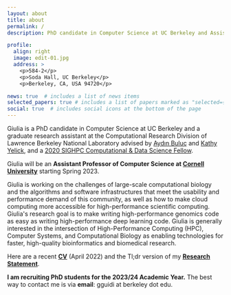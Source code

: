 ```yaml
---
layout: about
title: about
permalink: /
description: PhD candidate in Computer Science at UC Berkeley and Assistant Professor of Computer Science at Cornell University (starting Spring 2023) | she/her

profile:
  align: right
  image: edit-01.jpg
  address: >
    <p>584-2</p>
    <p>Soda Hall, UC Berkeley</p>
    <p>Berkeley, CA, USA 94720</p>

news: true  # includes a list of news items
selected_papers: true # includes a list of papers marked as "selected={true}"
social: true  # includes social icons at the bottom of the page
---
```

Giulia is a PhD candidate in Computer Science at UC Berkeley and a graduate research assistant at the Computational Research Division of Lawrence Berkeley National Laboratory advised by [Aydın Buluç](http://people.eecs.berkeley.edu/~aydin/) and [Kathy Yelick](https://people.eecs.berkeley.edu/~yelick/), and a [2020 SIGHPC Computational & Data Science Fellow](https://www.sighpc.org/for-your-career/fellowships/2020-fellowship-winners?fbclid=IwAR2N8swtCYgNH3phRmrFtASSC42b4oN5joG1l5XHFSdnkMY6U4HvZt3olLE). 

Giulia will be an **Assistant Professor of Computer Science at [Cornell University](https://www.cs.cornell.edu/)** starting Spring 2023.

<!--and a member of the [PASSION Lab](https://passion.lbl.gov/), the [BeBOp Group](https://bebop.cs.berkeley.edu/), and the [Performance and Algorithms Research (PAR) Group](https://crd.lbl.gov/departments/computer-science/par/members/students/giulia-guidi/). Giulia received her M.Sc. and B.Sc. in Biomedical Engineering from [Politecnico di Milano](http://polimi.it/en).-->

Giulia is working on the challenges of large-scale computational biology and the algorithms and software infrastructures that meet the usability and performance demand of this community, as well as how to make cloud computing more accessible for high-performance scientific computing.
Giulia's research goal is to make writing high-performance genomics code as easy as writing high-performance deep learning code.
Giulia is generally interested in the intersection of High-Performance Computing (HPC), Computer Systems, and Computational Biology as enabling technologies for faster, high-quality bioinformatics and biomedical research.

<!--Currently, she is developing a novel algorithm for de novo assembly of genomes in distributed memory using long-read sequencing data and sparse matrix abstraction as part of the [ExaBiome](https://sites.google.com/lbl.gov/exabiome) project.-->

Here are a recent **[CV](https://drive.google.com/file/d/1DmJgPIFg6S-B0bqvqWFUmrmk6czYVmy5/view?usp=sharing)** (April 2022) and the Tl;dr version of my **[Research Statement](https://drive.google.com/file/d/1_HVC4HkkyBMqUx8AiTHeyjgwlSdYG3j6/view?usp=sharing)**.

**I am recruiting PhD students for the 2023/24 Academic Year.** The best way to contact me is via **email**: gguidi at berkeley dot edu.

<!--, and my [academic genealogy tree](https://academictree.org/computerscience/tree.php?pid=864537&pnodecount=15&cnodecount=5&fontsize=1).-->

<!-- Put your address / P.O. box / other info right below your picture. You can also disable any these elements by editing `profile` property of the YAML header of your `_pages/about.md`. Edit `_bibliography/papers.bib` and Jekyll will render your [publications page](/al-folio/publications/) automatically. -->
<!-- 
Link to your social media connections, too. This theme is set up to use [Font Awesome icons](http://fortawesome.github.io/Font-Awesome/){:target="\_blank"} and [Academicons](https://jpswalsh.github.io/academicons/){:target="\_blank"}, like the ones below. Add your Facebook, Twitter, LinkedIn, Google Scholar, or just disable all of them. -->
